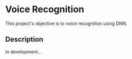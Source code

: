 Voice Recognition
==================


This project's objective is to voice recognition using DNN.

## Description
In development...
